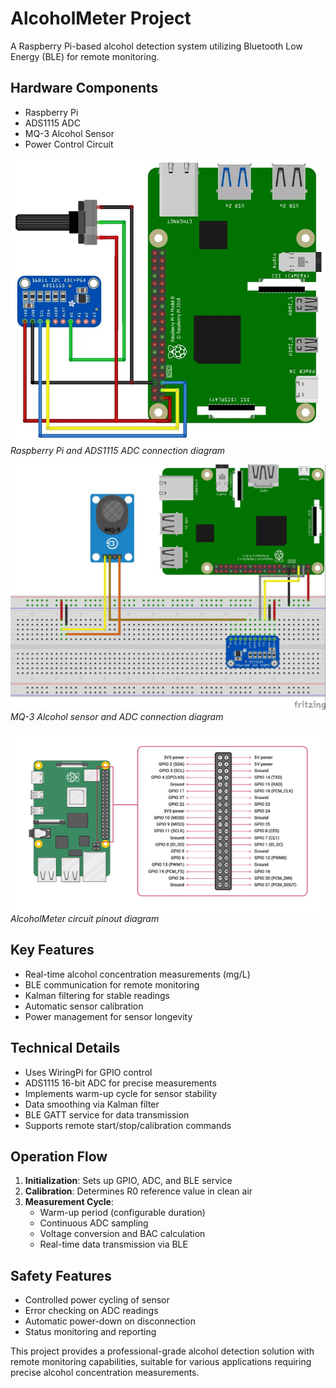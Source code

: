 # AlcoholMeter Project

A Raspberry Pi-based alcohol detection system utilizing Bluetooth Low Energy (BLE) for remote monitoring.

## Hardware Components
- Raspberry Pi
- ADS1115 ADC
- MQ-3 Alcohol Sensor
- Power Control Circuit

![Raspberry Pi ADS1115 Connection](raspberry_adc.jpg)
*Raspberry Pi and ADS1115 ADC connection diagram*

![MQ-3 ADC Connection](mq-3_adc.jpg)
*MQ-3 Alcohol sensor and ADC connection diagram*

![AlcoholMeter Pinout](pinout.png)
*AlcoholMeter circuit pinout diagram*

## Key Features
- Real-time alcohol concentration measurements (mg/L)
- BLE communication for remote monitoring
- Kalman filtering for stable readings
- Automatic sensor calibration
- Power management for sensor longevity

## Technical Details
- Uses WiringPi for GPIO control
- ADS1115 16-bit ADC for precise measurements
- Implements warm-up cycle for sensor stability
- Data smoothing via Kalman filter
- BLE GATT service for data transmission
- Supports remote start/stop/calibration commands

## Operation Flow
1. **Initialization**: Sets up GPIO, ADC, and BLE service
2. **Calibration**: Determines R0 reference value in clean air
3. **Measurement Cycle**:
   - Warm-up period (configurable duration)
   - Continuous ADC sampling
   - Voltage conversion and BAC calculation
   - Real-time data transmission via BLE

## Safety Features
- Controlled power cycling of sensor
- Error checking on ADC readings
- Automatic power-down on disconnection
- Status monitoring and reporting

This project provides a professional-grade alcohol detection solution with remote monitoring capabilities, suitable for various applications requiring precise alcohol concentration measurements.
